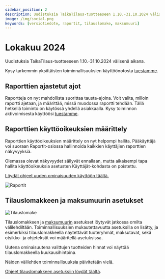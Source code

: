 ```yaml
---
sidebar_position: 2
description: Uudistuksia TaikaTilaus-tuotteeseen 1.10.-31.10.2024 välisenä aikana
image: /img/social.png
keywords: [versiotiedote, raportit, tilauslomake, maksumuuri]
---
```


# Lokakuu 2024

Uudistuksia TaikaTilaus-tuotteeseen 1.10.-31.10.2024 välisenä aikana.

Kysy tarkemmin yksittäisten toiminnallisuuksien käyttöönotosta [tuestamme](https://taikatilaus.freshdesk.com/).

## Raporttien ajastetut ajot

Raportteja on nyt mahdollista suorittaa tausta-ajoina. Voit valita, milloin raportti ajetaan, ja määrittää, missä muodossa raportti tehdään. Tällä hetkellä toiminto on käytössä yhdellä asiakkaalla. Kysy toiminnon aktivoimisesta käyttöösi [tuestamme](https://taikatilaus.freshdesk.com/).

## Raporttien käyttöoikeuksien määrittely

Raporttien käyttöoikeuksien määrittely on nyt helpompi hallita. Pääkäyttäjä voi suoraan Raportit-osiossa hallinnoida kaikkien käyttäjien raporttien näkyvyyksiä.

Olemassa olevat näkyvyydet säilyvät ennallaan, mutta aikaisempi tapa hallita käyttöoikeuksia asetusten Käyttäjät-kohdasta on poistettu.

[Löydät ohjeet uuden ominaisuuden käyttöön täältä.](https://support.taikatilaus.fi/docs/ohjeet/yleiset_ominaisuudet/raportit#raporttien-n%C3%A4kyvyyden-muokkaus)

![Raportit](/img/ohjeet/raporttien-nakyvyys2.png)

## Tilauslomakkeen ja maksumuurin asetukset

![Tilauslomake](/img/versiotiedotteet/tilaus-ja-maksumuuri.png)

Tilauslomakkeen ja [maksumuurin](https://www.taikatilaus.fi/maksumuuri) asetukset löytyvät jatkossa omilta välilehdiltään. Toiminnallisuuksien mukautettavuutta asetuksilla on lisätty, ja esimerkiksi tilauslomakkeella näytettävät tuoteryhmät, maksutavat, sekä otsikko- ja ohjetekstit voi määritellä asetuksissa.

Uutena ominaisuutena valittujen tuotteiden hinnat voi näyttää tilauslomakkeella kuukausihintoina.

Näiden välilehtien toiminnallisuuksia päivitetään vielä.

[Ohjeet tilauslomakkeen asetuksiin löydät täältä](/docs/ohjeet/asetukset#tilauslomake).


